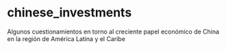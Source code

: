 # chinese_investments
Algunos cuestionamientos en torno al creciente papel económico de China en la región de América Latina y el Caribe
